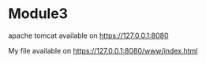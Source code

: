 # Module3
apache tomcat available on https://127.0.0.1:8080

My file available on https://127.0.0.1:8080/www/index.html
